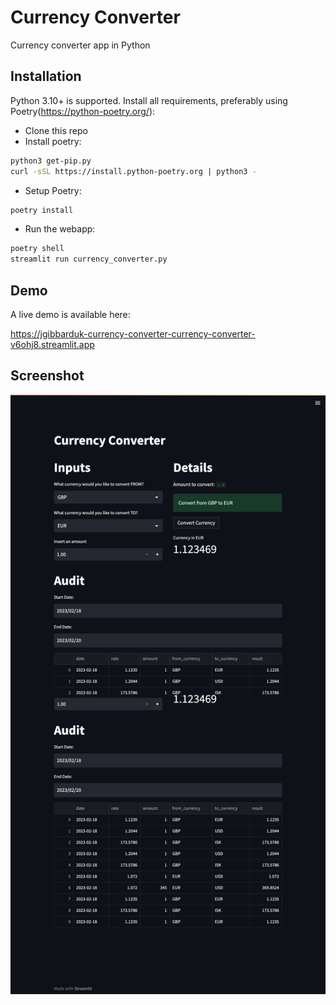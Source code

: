 
# Currency Converter

Currency converter app in Python 

## Installation

Python 3.10+ is supported. Install all requirements, preferably using Poetry(https://python-poetry.org/):
* Clone this repo
* Install poetry:
```bash
python3 get-pip.py
curl -sSL https://install.python-poetry.org | python3 -
```
* Setup Poetry:
```bash
poetry install
```
* Run the webapp:
```bash
poetry shell
streamlit run currency_converter.py
```

## Demo

A live demo is available here:

https://jgibbarduk-currency-converter-currency-converter-v6ohj8.streamlit.app

## Screenshot

![App Screenshot](https://raw.githubusercontent.com/jgibbarduk/currency-converter/main/images/screenshot.png)
